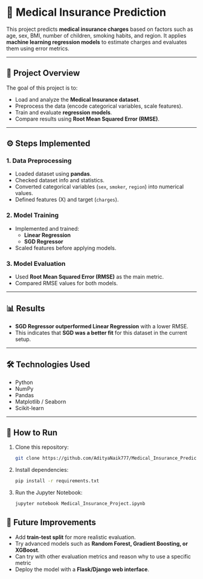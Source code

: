 # 🏥 Medical Insurance Prediction

This project predicts **medical insurance charges** based on factors such as age, sex, BMI, number of children, smoking habits, and region. It applies **machine learning regression models** to estimate charges and evaluates them using error metrics.

---

## 📌 Project Overview
The goal of this project is to:
- Load and analyze the **Medical Insurance dataset**.
- Preprocess the data (encode categorical variables, scale features).
- Train and evaluate **regression models**.
- Compare results using **Root Mean Squared Error (RMSE)**.

---

## ⚙️ Steps Implemented

### 1. Data Preprocessing
- Loaded dataset using **pandas**.
- Checked dataset info and statistics.
- Converted categorical variables (`sex`, `smoker`, `region`) into numerical values.
- Defined features (X) and target (`charges`).

### 2. Model Training
- Implemented and trained:
  - **Linear Regression**
  - **SGD Regressor**
- Scaled features before applying models.

### 3. Model Evaluation
- Used **Root Mean Squared Error (RMSE)** as the main metric.
- Compared RMSE values for both models.

---

## 📊 Results
- **SGD Regressor outperformed Linear Regression** with a lower RMSE.  
- This indicates that **SGD was a better fit** for this dataset in the current setup.

---

## 🛠️ Technologies Used
- Python
- NumPy
- Pandas
- Matplotlib / Seaborn
- Scikit-learn

---

## 🚀 How to Run

1. Clone this repository:
   ```bash
   git clone https://github.com/AdityaNaik777/Medical_Insurance_Prediciton_Model.git

2. Install dependencies:
   ```bash
   pip install -r requirements.txt
3. Run the Jupyter Notebook:
   ```bash
   jupyter notebook Medical_Insurance_Project.ipynb

## 📌 Future Improvements
- Add **train-test split** for more realistic evaluation.
- Try advanced models such as **Random Forest, Gradient Boosting, or XGBoost**.
- Can try with other evaluation metrics and reason why to use a specific metric
- Deploy the model with a **Flask/Django web interface**.
